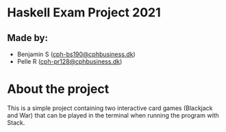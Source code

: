 # Haskell Exam Project 2021

## Made by:
- Benjamin S (cph-bs190@cphbusiness.dk)
- Pelle R (cph-pr128@cphbusiness.dk)

# About the project
This is a simple project containing two interactive card games (Blackjack and War) that can be played in the terminal when running the program with Stack.
